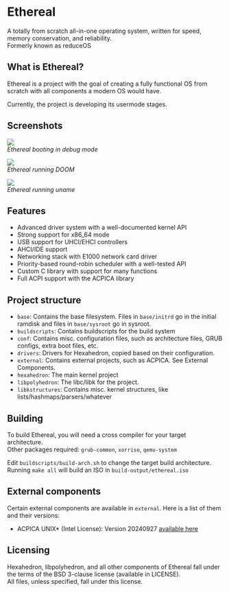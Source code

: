 # Ethereal

A totally from scratch all-in-one operating system, written for speed, memory conservation, and reliability.\
Formerly known as reduceOS

## What is Ethereal?

Ethereal is a project with the goal of creating a fully functional OS from scratch with all components a modern OS would have.

Currently, the project is developing its usermode stages.

## Screenshots
![](https://preview.redd.it/ethereal-smp-enabled-usb-supporting-multitasking-kernel-v0-ygmgdlm3dowe1.png?width=1620&format=png&auto=webp&s=0473ac09024c17cefb294c8570671e415866b915)\
*Ethereal booting in debug mode*


![](https://preview.redd.it/ethereal-smp-enabled-usb-supporting-multitasking-kernel-v0-ahe88a85dowe1.png?width=682&format=png&auto=webp&s=b435a1e0d57a91b7d4e0479f9649960b74a22de7)\
*Ethereal running DOOM*


![](https://preview.redd.it/ethereal-smp-enabled-usb-supporting-multitasking-kernel-v0-hspq2m58dowe1.png?width=640&crop=smart&auto=webp&s=8764354d2764cb8bfaa77d1a79f710485880d780)\
*Ethereal running uname*

## Features
- Advanced driver system with a well-documented kernel API
- Strong support for x86_64 mode
- USB support for UHCI/EHCI controllers
- AHCI/IDE support
- Networking stack with E1000 network card driver
- Priority-based round-robin scheduler with a well-tested API
- Custom C library with support for many functions
- Full ACPI support with the ACPICA library

## Project structure
- `base`: Contains the base filesystem. Files in `base/initrd` go in the initial ramdisk and files in `base/sysroot` go in sysroot.
- `buildscripts`: Contains buildscripts for the build system
- `conf`: Contains misc. configuration files, such as architecture files, GRUB configs, extra boot files, etc.
- `drivers`: Drivers for Hexahedron, copied based on their configuration.
- `external`: Contains external projects, such as ACPICA. See External Components.
- `hexahedron`: The main kernel project
- `libpolyhedron`: The libc/libk for the project.
- `libkstructures`: Contains misc. kernel structures, like lists/hashmaps/parsers/whatever

## Building
To build Ethereal, you will need a cross compiler for your target architecture.\
Other packages required: `grub-common`, `xorriso`, `qemu-system`

Edit `buildscripts/build-arch.sh` to change the target build architecture. \
Running `make all` will build an ISO in `build-output/ethereal.iso`

## External components
Certain external components are available in `external`. Here is a list of them and their versions:
- ACPICA UNIX* (Intel License): Version 20240927 [available here](https://www.intel.com/content/www/us/en/developer/topic-technology/open/acpica/download.html)

## Licensing

Hexahedron, libpolyhedron, and all other components of Ethereal fall under the terms of the BSD 3-clause license (available in LICENSE).\
All files, unless specified, fall under this license.
